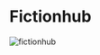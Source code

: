 # Fictionhub

![fictionhub](https://raw.githubusercontent.com/raymestalez/fictionhub/master/fictionhub/static/img/fictionhub.png)
